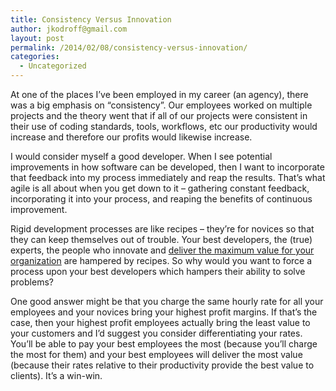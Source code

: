 ```yaml
---
title: Consistency Versus Innovation
author: jkodroff@gmail.com
layout: post
permalink: /2014/02/08/consistency-versus-innovation/
categories:
  - Uncategorized
---
```

At one of the places I&#8217;ve been employed in my career (an agency), there was a big emphasis on &#8220;consistency&#8221;. Our employees worked on multiple projects and the theory went that if all of our projects were consistent in their use of coding standards, tools, workflows, etc our productivity would increase and therefore our profits would likewise increase.

<!-- more -->

I would consider myself a good developer. When I see potential improvements in how software can be developed, then I want to incorporate that feedback into my process immediately and reap the results. That&#8217;s what agile is all about when you get down to it &#8211; gathering constant feedback, incorporating it into your process, and reaping the benefits of continuous improvement.

Rigid development processes are like recipes &#8211; they&#8217;re for novices so that they can keep themselves out of trouble. Your best developers, the (true) experts, the people who innovate and [deliver the maximum value for your organization][1] are hampered by recipes. So why would you want to force a process upon your best developers which hampers their ability to solve problems?

One good answer might be that you charge the same hourly rate for all your employees and your novices bring your highest profit margins. If that&#8217;s the case, then your highest profit employees actually bring the least value to your customers and I&#8217;d suggest you consider differentiating your rates. You&#8217;ll be able to pay your best employees the most (because you&#8217;ll charge the most for them) and your best employees will deliver the most value (because their rates relative to their productivity provide the best value to clients). It&#8217;s a win-win.

 [1]: http://haacked.com/archive/2007/06/25/understanding-productivity-differences-between-developers.aspx